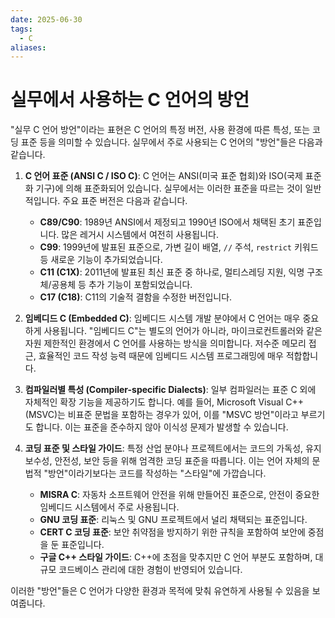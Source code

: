 ```yaml
---
date: 2025-06-30
tags:
  - C
aliases:
---
```


# 실무에서 사용하는 C 언어의 방언

"실무 C 언어 방언"이라는 표현은 C 언어의 특정 버전, 사용 환경에 따른 특성, 또는 코딩 표준 등을 의미할 수 있습니다. 실무에서 주로 사용되는 C 언어의 "방언"들은 다음과 같습니다.

1.  **C 언어 표준 (ANSI C / ISO C)**:
    C 언어는 ANSI(미국 표준 협회)와 ISO(국제 표준화 기구)에 의해 표준화되어 있습니다. 실무에서는 이러한 표준을 따르는 것이 일반적입니다. 주요 표준 버전은 다음과 같습니다.
    *   **C89/C90**: 1989년 ANSI에서 제정되고 1990년 ISO에서 채택된 초기 표준입니다. 많은 레거시 시스템에서 여전히 사용됩니다.
    *   **C99**: 1999년에 발표된 표준으로, 가변 길이 배열, `//` 주석, `restrict` 키워드 등 새로운 기능이 추가되었습니다.
    *   **C11 (C1X)**: 2011년에 발표된 최신 표준 중 하나로, 멀티스레딩 지원, 익명 구조체/공용체 등 추가 기능이 포함되었습니다.
    *   **C17 (C18)**: C11의 기술적 결함을 수정한 버전입니다.

2.  **임베디드 C (Embedded C)**:
    임베디드 시스템 개발 분야에서 C 언어는 매우 중요하게 사용됩니다. "임베디드 C"는 별도의 언어가 아니라, 마이크로컨트롤러와 같은 자원 제한적인 환경에서 C 언어를 사용하는 방식을 의미합니다. 저수준 메모리 접근, 효율적인 코드 작성 능력 때문에 임베디드 시스템 프로그래밍에 매우 적합합니다.

3.  **컴파일러별 특성 (Compiler-specific Dialects)**:
    일부 컴파일러는 표준 C 외에 자체적인 확장 기능을 제공하기도 합니다. 예를 들어, Microsoft Visual C++ (MSVC)는 비표준 문법을 포함하는 경우가 있어, 이를 "MSVC 방언"이라고 부르기도 합니다. 이는 표준을 준수하지 않아 이식성 문제가 발생할 수 있습니다.

4.  **코딩 표준 및 스타일 가이드**:
    특정 산업 분야나 프로젝트에서는 코드의 가독성, 유지보수성, 안전성, 보안 등을 위해 엄격한 코딩 표준을 따릅니다. 이는 언어 자체의 문법적 "방언"이라기보다는 코드를 작성하는 "스타일"에 가깝습니다.
    *   **MISRA C**: 자동차 소프트웨어 안전을 위해 만들어진 표준으로, 안전이 중요한 임베디드 시스템에서 주로 사용됩니다.
    *   **GNU 코딩 표준**: 리눅스 및 GNU 프로젝트에서 널리 채택되는 표준입니다.
    *   **CERT C 코딩 표준**: 보안 취약점을 방지하기 위한 규칙을 포함하여 보안에 중점을 둔 표준입니다.
    *   **구글 C++ 스타일 가이드**: C++에 초점을 맞추지만 C 언어 부분도 포함하며, 대규모 코드베이스 관리에 대한 경험이 반영되어 있습니다.

이러한 "방언"들은 C 언어가 다양한 환경과 목적에 맞춰 유연하게 사용될 수 있음을 보여줍니다.